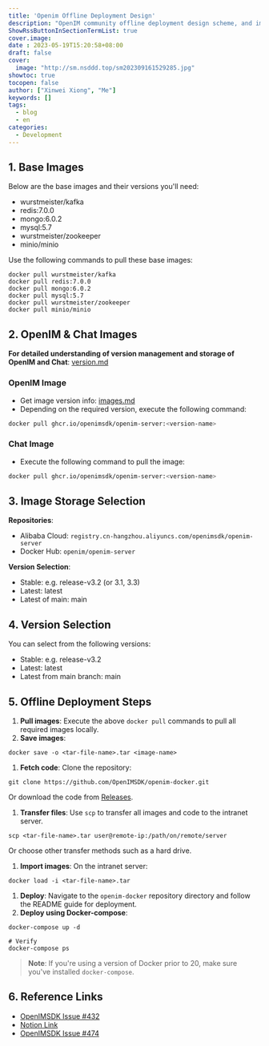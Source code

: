 ```yaml
---
title: 'Openim Offline Deployment Design'
description: "OpenIM community offline deployment design scheme, and implementation scheme"
ShowRssButtonInSectionTermList: true
cover.image:
date : 2023-05-19T15:20:58+08:00
draft: false
cover:
  image: "http://sm.nsddd.top/sm202309161529285.jpg"
showtoc: true
tocopen: false
author: ["Xinwei Xiong", "Me"]
keywords: []
tags:
  - blog
  - en
categories:
  - Development
---
```




## 1. Base Images

Below are the base images and their versions you'll need:

- wurstmeister/kafka
- redis:7.0.0
- mongo:6.0.2
- mysql:5.7
- wurstmeister/zookeeper
- minio/minio

Use the following commands to pull these base images:

```
docker pull wurstmeister/kafka
docker pull redis:7.0.0
docker pull mongo:6.0.2
docker pull mysql:5.7
docker pull wurstmeister/zookeeper
docker pull minio/minio
```

## 2. OpenIM & Chat Images

**For detailed understanding of version management and storage of OpenIM and Chat**: [version.md](https://github.com/OpenIMSDK/Open-IM-Server/blob/main/docs/conversions/version.md)

### OpenIM Image

- Get image version info: [images.md](https://github.com/OpenIMSDK/Open-IM-Server/blob/main/docs/conversions/images.md)
- Depending on the required version, execute the following command:

```bash
docker pull ghcr.io/openimsdk/openim-server:<version-name>
```

### Chat Image

- Execute the following command to pull the image:

```bash
docker pull ghcr.io/openimsdk/openim-server:<version-name>
```

## 3. Image Storage Selection

**Repositories**:

- Alibaba Cloud: `registry.cn-hangzhou.aliyuncs.com/openimsdk/openim-server`
- Docker Hub: `openim/openim-server`

**Version Selection**:

- Stable: e.g. release-v3.2 (or 3.1, 3.3)
- Latest: latest
- Latest of main: main

## 4. Version Selection

You can select from the following versions:

- Stable: e.g. release-v3.2
- Latest: latest
- Latest from main branch: main

## 5. Offline Deployment Steps

1. **Pull images**: Execute the above `docker pull` commands to pull all required images locally.
2. **Save images**:

```
docker save -o <tar-file-name>.tar <image-name>
```

1. **Fetch code**: Clone the repository:

```
git clone https://github.com/OpenIMSDK/openim-docker.git
```

Or download the code from [Releases](https://github.com/OpenIMSDK/openim-docker/releases/).

1. **Transfer files**: Use `scp` to transfer all images and code to the intranet server.

```
scp <tar-file-name>.tar user@remote-ip:/path/on/remote/server
```

Or choose other transfer methods such as a hard drive.

1. **Import images**: On the intranet server:

```
docker load -i <tar-file-name>.tar
```

1. **Deploy**: Navigate to the `openim-docker` repository directory and follow the README guide for deployment.
2. **Deploy using Docker-compose**:

```
docker-compose up -d

# Verify
docker-compose ps
```

> **Note**: If you're using a version of Docker prior to 20, make sure you've installed `docker-compose`.

## 6. Reference Links

- [OpenIMSDK Issue #432](https://github.com/OpenIMSDK/Open-IM-Server/issues/432)
- [Notion Link](https://nsddd.notion.site/435ee747c0bc44048da9300a2d745ad3?pvs=25)
- [OpenIMSDK Issue #474](https://github.com/OpenIMSDK/Open-IM-Server/issues/474)